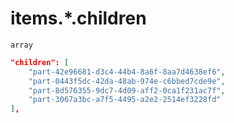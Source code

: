 # items.\*.children

`array`


```JSON
"children": [
    "part-42e96681-d3c4-44b4-8a6f-8aa7d4638ef6",
    "part-0443f5dc-42da-48ab-974e-c6bbed7cde9e",
    "part-8d576355-9dc7-4d09-aff2-0ca1f231ac7f",
    "part-3067a3bc-a7f5-4495-a2e2-2514ef3228fd"
],
```